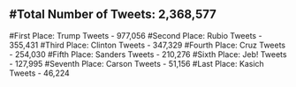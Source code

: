 #Total Number of Tweets: 2,368,577 
---
#First Place: Trump Tweets - 977,056
#Second Place: Rubio Tweets - 355,431
#Third Place: Clinton Tweets - 347,329
#Fourth Place: Cruz Tweets - 254,030
#Fifth Place: Sanders Tweets - 210,276
#Sixth Place: Jeb! Tweets - 127,995
#Seventh Place: Carson Tweets - 51,156
#Last Place: Kasich Tweets - 46,224
